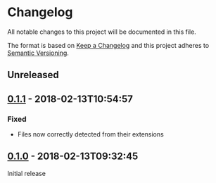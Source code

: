 Changelog
==========
All notable changes to this project will be documented in this file.

The format is based on [Keep a Changelog](http://keepachangelog.com/) and this project adheres to
[Semantic Versioning](http://semver.org/).

## Unreleased

## [0.1.1] - 2018-02-13T10:54:57
[0.1.1]: https://github.com/Evpok/language-conllu/compare/v0.1.0...0.1.1
### Fixed
  - Files now correctly detected from their extensions

## [0.1.0] - 2018-02-13T09:32:45
[0.1.0]: https://github.com/Evpok/language-conllu/releases/tag/v0.1.0
Initial release
